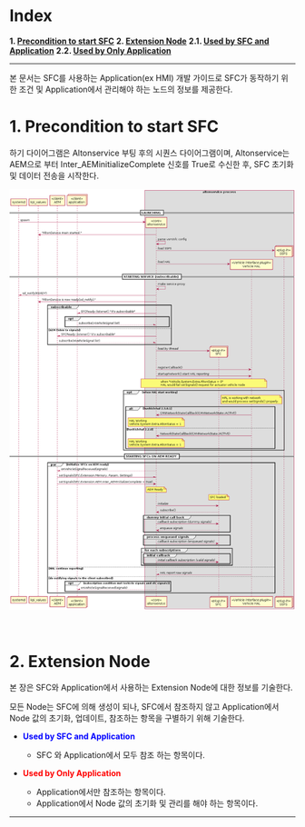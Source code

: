 # Index

<b>1. [Precondition to start SFC](#1-precondition-to-start-sfc)</b>
<b>2. [Extension Node](#2-extension-node)</b>
   <b>2.1. [Used by SFC and Application](#21-used-by-sfc-and-application)</b>
   <b>2.2. [Used by Only Application](#22-used-by-only-application)</b>


---

 본 문서는 SFC를 사용하는 Application(ex HMI) 개발 가이드로 SFC가 동작하기 위한 조건 및 Application에서 관리해야 하는 노드의 정보를 제공한다.

# 1. Precondition to start SFC

 하기 다이어그램은 Altonservice 부팅 후의 시퀀스 다이어그램이며, Altonservice는 AEM으로 부터 Inter_AEMinitializeComplete 신호를 True로 수신한 후, SFC 초기화 및 데이터 전송을 시작한다.

![](Guide.Settings.assets/AltonServiceBootingSequence.png)

<br>

# 2. Extension Node

 본 장은 SFC와 Application에서 사용하는 Extension Node에 대한 정보를 기술한다.

 모든 Node는 SFC에 의해 생성이 되나, SFC에서 참조하지 않고 Application에서 Node 값의 초기화, 업데이트, 참조하는 항목을 구별하기 위해 기술한다.

- <b><font color=0000FF>Used by SFC and Application</font></b>
  - SFC 와 Application에서 모두 참조 하는 항목이다.

- <b><font color=FF0000>Used by Only Application</font></b>
  - Application에서만 참조하는 항목이다.
  - Application에서 Node 값의 초기화 및 관리를 해야 하는 항목이다.



---

